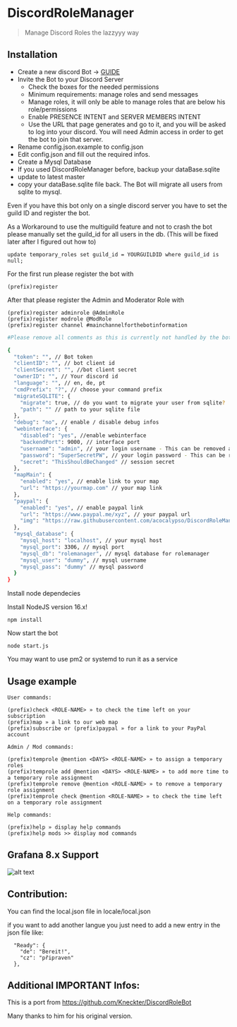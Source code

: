 # DiscordRoleManager
> Manage Discord Roles the lazzyyy way


## Installation

- Create a new discord Bot -> [GUIDE](https://discordpy.readthedocs.io/en/latest/discord.html)
- Invite the Bot to your Discord Server
	- Check the boxes for the needed permissions
	- Minimum requirements: manage roles and send messages
	- Manage roles, it will only be able to manage roles that are below his role/permissions
	- Enable PRESENCE INTENT and SERVER MEMBERS INTENT
	- Use the URL that page generates and go to it, and you will be asked to log into your discord. You will need Admin access in order to get the bot to join that server.
- Rename config.json.example to config.json
- Edit config.json and fill out the required infos.
- Create a Mysql Database
- If you used DiscordRoleManager before, backup your dataBase.sqlite 
- update to latest master 
- copy your dataBase.sqlite file back. The Bot will migrate all users from sqlite to mysql.

Even if you have this bot only on a single discord server you have to set the guild ID and register the bot.

As a Workaround to use the multiguild feature and not to crash the bot please manually set the guild_id for all users in the db.
(This will be fixed later after I figured out how to)

```update temporary_roles set guild_id = YOURGUILDID where guild_id is null;```

For the first run please register the bot with
```
(prefix)register
```
After that please register the Admin and Moderator Role with
```
(prefix)register adminrole @AdminRole
(prefix)register modrole @ModRole
(prefix)register channel #mainchannelforthebotinformation
```

```sh
#Please remove all comments as this is currently not handled by the bot!

{
  "token": "", // Bot token
  "clientID": "", // bot client id
  "clientSecret": "", //bot client secret
  "ownerID": "", // Your discord id
  "language": "", // en, de, pt
  "cmdPrefix": "?", // choose your command prefix
  "migrateSQLITE": {
    "migrate": true, // do you want to migrate your user from sqlite?
    "path": "" // path to your sqlite file
  },
  "debug": "no", // enable / disable debug infos
  "webinterface": {
    "disabled": "yes", //enable webinterface
    "backendPort": 9000, // interface port
    "username": "admin", // your login username - This can be removed afterwards
    "password": "SuperSecretPW", // your login password - This can be removed afterwards
    "secret": "ThisShouldBeChanged" // session secret
  },
  "mapMain": {
    "enabled": "yes", // enable link to your map
    "url": "https://yourmap.com" // your map link
  },
  "paypal": {
    "enabled": "yes", // enable paypal link
    "url": "https://www.paypal.me/xyz", // your paypal url
    "img": "https://raw.githubusercontent.com/acocalypso/DiscordRoleManager/master/paypal_icon.jpg"
  },
  "mysql_database": {
    "mysql_host": "localhost", // your mysql host
    "mysql_port": 3306, // mysql port
    "mysql_db": "rolemanager", // mysql database for rolemanager
    "mysql_user": "dummy", // mysql username
    "mysql_pass": "dummy" // mysql password
  }
}


```
Install node dependecies

Install NodeJS version 16.x!

```
npm install
```

Now start the bot

```
node start.js
```

You may want to use pm2 or systemd to run it as a service

## Usage example

```
User commands:

(prefix)check <ROLE-NAME> » to check the time left on your subscription
(prefix)map » a link to our web map
(prefix)subscribe or (prefix)paypal » for a link to your PayPal account

Admin / Mod commands:

(prefix)temprole @mention <DAYS> <ROLE-NAME> » to assign a temporary roles
(prefix)temprole add @mention <DAYS> <ROLE-NAME> » to add more time to a temporary role assignment
(prefix)temprole remove @mention <ROLE-NAME> » to remove a temporary role assignment
(prefix)temprole check @mention <ROLE-NAME> » to check the time left on a temporary role assignment

Help commands:

(prefix)help » display help commands
(prefix)help mods >> display mod commands
```

## Grafana 8.x Support

![alt text](https://raw.githubusercontent.com/acocalypso/DiscordRoleManager/backend/grafana_donators.PNG)

## Contribution:

You can find the local.json file in locale/local.json

if you want to add another langue you just need to add a new entry in the json file like:

```
  "Ready": {
    "de": "Bereit!",
    "cz": "připraven"
  },
```

## Additional IMPORTANT Infos:
This is a port from https://github.com/Kneckter/DiscordRoleBot

Many thanks to him for his original version.
